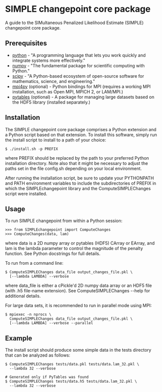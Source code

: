 SIMPLE changepoint core package
===============================

A guide to the SIMultaneous Penalized Likelihood Estimate (SIMPLE)
changepoint core package.

Prerequisites
-------------

* [python] - "A programming language that lets you work quickly and integrate systems more effectively."
* [numpy] - "The fundamental package for scientific computing with Python."
* [scipy] - "A Python-based ecosystem of open-source software for mathematics, science, and engineering."
* [mpi4py] (optional) - Python bindings for MPI (requires a working MPI installation, such as Open MPI, MPICH 2, or LAM/MPI.)
* [pytables] (optional) - A package for managing large datasets based on the HDF5 library (installed separately.)

[python]:https://www.python.org/
[numpy]:http://www.numpy.org/
[scipy]:http://www.scipy.org/
[mpi4py]:http://www.mpi4py.scipy.org
[pytables]:http://www.pytables.org

Installation
------------

The SIMPLE changepoint core package comprises a Python extension and a
Python script based on that extension.  To install this software,
simply run the install script to install to a path of your choice:

    $ ./install.sh -p PREFIX

where PREFIX should be replaced by the path to your preferred Python
installation directory.  Note also that it might be necessary to adjust the
paths set in the file config.sh depending on your local environment.

After running the installation script, be sure to update your PYTHONPATH and
PATH environment variables to include the subdirectories of PREFIX in which
the SIMPLEchangepoint library and the ComputeSIMPLEChanges script were
installed.


Usage
-----

To run SIMPLE changepoint from within a Python session:

    >>> from SIMPLEchangepoint import ComputeChanges
    >>> ComputeChanges(data, lam)

where data is a 2D numpy array or pytables (HDF5) CArray or EArray,
and lam is the lambda parameter to control the magnitude of the
penalty function.  See Python docstrings for full details.

To run from a command line:

    $ ComputeSIMPLEChanges data_file output_changes_file.pkl \
      [--lambda LAMBDA] --verbose

where data_file is either a cPickle'd 2D numpy data array or an HDF5
file (with .h5 file-name extension). See ComputeSIMPLEChanges --help
for additional details.

For large data sets, it is recommended to run in parallel mode using MPI:

    $ mpiexec -n nprocs \
      ComputeSIMPLEChanges data_file output_changes_file.pkl \
      [--lambda LAMBDA] --verbose --parallel

Example
-------

The install script should produce some simple data in the tests
directory that can be analyzed as follows:

    $ ComputeSIMPLEChanges tests/data.pkl tests/data.lam_32.pkl \
      --lambda 32 --verbose

    # Generated only if PyTables was found
    $ ComputeSIMPLEChanges tests/data.h5 tests/data.lam_32.pkl \
      --lambda 32 --verbose

